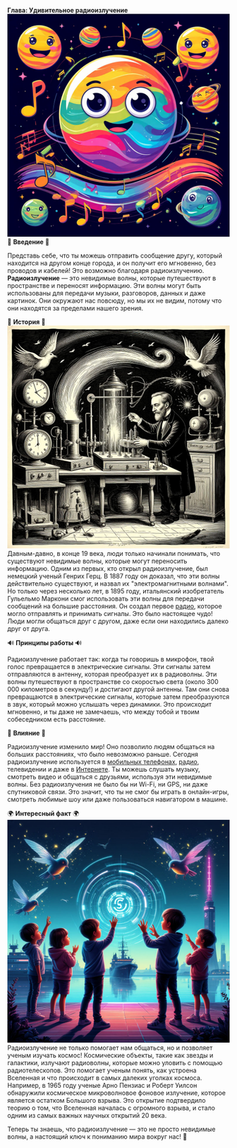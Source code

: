 **Глава: Удивительное радиоизлучение**
![](./media/radio_emission/electron.png)
🌟 **Введение** 🌟

Представь себе, что ты можешь отправить сообщение другу, который находится на другом конце города, и он получит его мгновенно, без проводов и кабелей! Это возможно благодаря радиоизлучению. **Радиоизлучение** — это невидимые волны, которые путешествуют в пространстве и переносят информацию. Эти волны могут быть использованы для передачи музыки, разговоров, данных и даже картинок. Они окружают нас повсюду, но мы их не видим, потому что они находятся за пределами нашего зрения.

📢 **История** 📢
![](./media/radio_emission/herz.png)
Давным-давно, в конце 19 века, люди только начинали понимать, что существуют невидимые волны, которые могут переносить информацию. Одним из первых, кто открыл радиоизлучение, был немецкий ученый Генрих Герц. В 1887 году он доказал, что эти волны действительно существуют, и назвал их "электромагнитными волнами". Но только через несколько лет, в 1895 году, итальянский изобретатель Гульельмо Маркони смог использовать эти волны для передачи сообщений на большие расстояния. Он создал первое [радио](Радио.md#радио), которое могло отправлять и принимать сигналы. Это было настоящее чудо! Люди могли общаться друг с другом, даже если они находились далеко друг от друга.

🔊 **Принципы работы** 🔊

Радиоизлучение работает так: когда ты говоришь в микрофон, твой голос превращается в электрические сигналы. Эти сигналы затем отправляются в антенну, которая преобразует их в радиоволны. Эти волны путешествуют в пространстве со скоростью света (около 300 000 километров в секунду!) и достигают другой антенны. Там они снова превращаются в электрические сигналы, которые затем преобразуются в звук, который можно услышать через динамики. Это происходит мгновенно, и ты даже не замечаешь, что между тобой и твоим собеседником есть расстояние.

📱 **Влияние** 📱

Радиоизлучение изменило мир! Оно позволило людям общаться на больших расстояниях, что было невозможно раньше. Сегодня радиоизлучение используется в [мобильных телефонах](Мобильный_телефон.md#мобильный-телефон), [радио](Радио.md#радио), телевидении и даже в [Интернете](Интернет.md#интернет). Ты можешь слушать музыку, смотреть видео и общаться с друзьями, используя эти невидимые волны. Без радиоизлучения не было бы ни Wi-Fi, ни GPS, ни даже спутниковой связи. Это значит, что ты не смог бы играть в онлайн-игры, смотреть любимые шоу или даже пользоваться навигатором в машине.

🌍 **Интересный факт** 🌍
![](./media/radio_emission/future.png)
Радиоизлучение не только помогает нам общаться, но и позволяет ученым изучать космос! Космические объекты, такие как звезды и галактики, излучают радиоволны, которые можно уловить с помощью радиотелескопов. Это помогает ученым понять, как устроена Вселенная и что происходит в самых далеких уголках космоса. Например, в 1965 году ученые Арно Пензиас и Роберт Уилсон обнаружили космическое микроволновое фоновое излучение, которое является остатком Большого взрыва. Это открытие подтвердило теорию о том, что Вселенная началась с огромного взрыва, и стало одним из самых важных научных открытий 20 века.

Теперь ты знаешь, что радиоизлучение — это не просто невидимые волны, а настоящий ключ к пониманию мира вокруг нас! 🌈